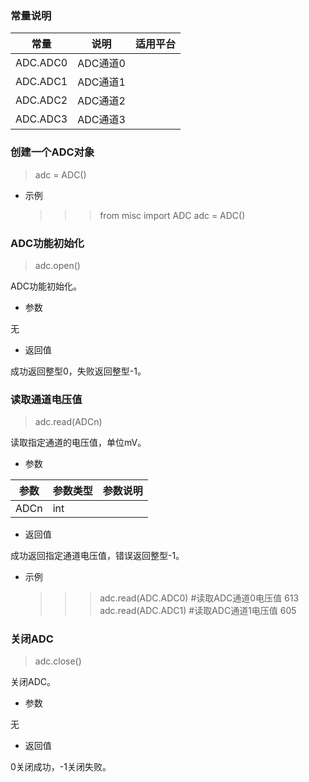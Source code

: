 ### 常量说明

|常量|说明|适用平台|
|----|----|-------|
|ADC.ADC0|ADC通道0| |
|ADC.ADC1|ADC通道1| |
|ADC.ADC2|ADC通道2| |
|ADC.ADC3|ADC通道3| |

### 创建一个ADC对象
>adc = ADC()

- 示例


	>>> from misc import ADC
	>>> adc = ADC()

### ADC功能初始化
>adc.open()

ADC功能初始化。

- 参数

无

- 返回值

成功返回整型0，失败返回整型-1。

### 读取通道电压值
>adc.read(ADCn)

读取指定通道的电压值，单位mV。

- 参数

|参数|参数类型|参数说明|
|----|-------|-------|
|ADCn|int|  |

- 返回值

成功返回指定通道电压值，错误返回整型-1。

- 示例


	>>>adc.read(ADC.ADC0)  #读取ADC通道0电压值
	613
	>>>adc.read(ADC.ADC1)  #读取ADC通道1电压值
	605

### 关闭ADC
>adc.close()

关闭ADC。

- 参数

无

- 返回值

0关闭成功，-1关闭失败。


